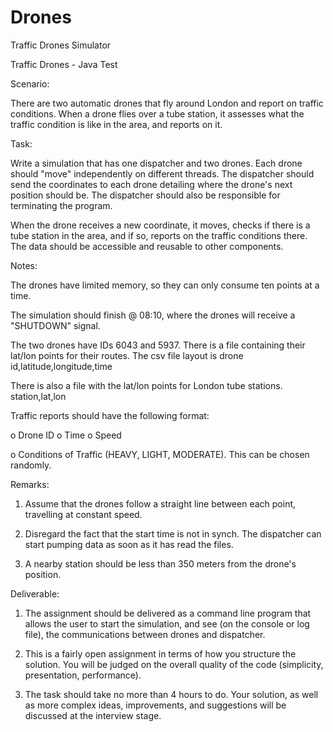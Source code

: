 Drones
======

Traffic Drones Simulator

Traffic Drones - Java Test



Scenario:

There are two automatic drones that fly around London and report on traffic conditions. When a drone flies over a tube station, it assesses what the traffic condition is like in the area, and reports on it.


Task:

Write a simulation that has one dispatcher and two drones. Each drone should "move" independently on different threads. The dispatcher should send the coordinates to each drone detailing where the drone's next position should be. The dispatcher should also be responsible for terminating the program.

When the drone receives a new coordinate, it moves, checks if there is a tube station in the area, and if so, reports on the traffic conditions there. The data should be accessible and reusable to other components.



Notes:

The drones have limited memory, so they can only consume ten points at a time. 

The simulation should finish @ 08:10, where the drones will receive a "SHUTDOWN" signal. 

The two drones have IDs 6043 and 5937. There is a file containing their lat/lon points for their routes. The csv file layout is drone id,latitude,longitude,time 

There is also a file with the lat/lon points for London tube stations. station,lat,lon 

Traffic reports should have the following format: 

o Drone ID o Time
o  Speed

o  Conditions of Traffic (HEAVY, LIGHT, MODERATE). This can be chosen randomly.


Remarks:

1. Assume that the drones follow a straight line between each point, travelling at constant speed. 

2. Disregard the fact that the start time is not in synch. The dispatcher can start pumping data as soon as it has read the files. 

3. A nearby station should be less than 350 meters from the drone's position. 



Deliverable:

1. The assignment should be delivered as a command line program that allows the user to start the simulation, and see (on the console or log file), the communications between drones and dispatcher. 

2. This is a fairly open assignment in terms of how you structure the solution. You will be judged on the overall quality of the code (simplicity, presentation, performance). 

3. The task should take no more than 4 hours to do. Your solution, as well as more complex ideas, improvements, and suggestions will be discussed at the interview stage. 
